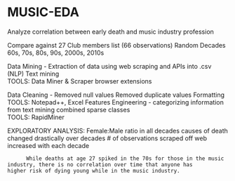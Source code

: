 # MUSIC-EDA
Analyze correlation between early death and music industry profession

Compare against         27 Club members list (66 observations) 
	                      Random Decades 	60s, 70s, 80s, 90s, 2000s, 2010s 

Data Mining -    Extraction of data using web scraping and APIs into .csv
		             (NLP) Text mining 	
		             TOOLS:  Data Miner & Scraper browser extensions			  
    
Data Cleaning -   	Removed null values
  	Removed duplicate values
  	Formatting
	  TOOLS:  Notepad++, Excel
Features Engineering - 	categorizing information from text mining 
                        combined sparse classes                        
                         TOOLS:  RapidMiner

EXPLORATORY ANALYSIS: 
          Female:Male ratio in all decades
					causes of death changed drastically over decades
					# of observations scraped off web increased with each decade 
          
          While deaths at age 27 spiked in the 70s for those in the music industry, there is no correlation over time that anyone has                                  higher risk of dying young while in the music industry.    
          
